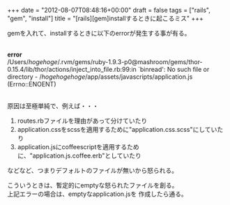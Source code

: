 +++
date = "2012-08-07T08:48:16+00:00"
draft = false
tags = ["rails", "gem", "install"]
title = "[rails][gem]installするときに起こるミス"
+++
<p>gemを入れて、installするときに以下のerrorが発生する事が有る。</p>&#13;
<p><strong><br />error<br /></strong>/Users/<em>hogehoge</em>/.rvm/gems/ruby-1.9.3-p0@mashroom/gems/thor-0.15.4/lib/thor/actions/inject_into_file.rb:99:in `binread': No such file or directory - /<em>hogehogehoge</em>/app/assets/javascripts/application.js (Errno::ENOENT)</p>&#13;
&#13;
<p><br />原因は至極単純で、例えば・・・</p>&#13;
<ol><li>routes.rbファイルを理由があって分けていたり</li>&#13;
<li>application.cssをscssを適用するために"application.css.scss"にしていたり</li>&#13;
<li>application.jsにcoffeescriptを適用するために、"application.js.coffee.erb"としていたり</li>&#13;
</ol><p>などなど、つまりデフォルトのファイルが無いから怒られる。</p>&#13;
<p>こういうときは、暫定的にemptyな怒られたファイルを創る。<br />上記エラーの場合は、emptyなapplication.jsを 作成したら通る。</p>&#13;
 